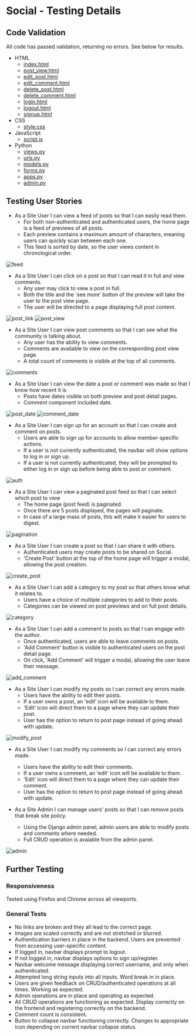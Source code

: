 # Social - Testing Details

## Code Validation

All code has passed validation, returning no errors. See below for results.

-   HTML
    -   [index.html](validation/index.JPG)
    -   [post_view.html](validation/post_view.JPG)
    -   [edit_post.html](validation/edit_post.JPG)
    -   [edit_comment.html](validation/edit_comment.JPG)
    -   [delete_post.html](validation/delete_post.JPG)
    -   [delete_comment.html](validation/delete_comment.JPG)
    -   [login.html](validation/login.JPG)
    -   [logout.html](validation/logout.JPG)
    -   [signup.html](validation/signup.JPG)
-   CSS
    -   [style.css](validation/css.JPG)
-   JavaScript
    -   [script.js](validation/js.JPG)
-   Python
    -   [views.py](validation/views.JPG)
    -   [urls.py](validation/urls.JPG)
    -   [models.py](validation/models.JPG)
    -   [forms.py](validation/forms.JPG)
    -   [apps.py](validation/apps.JPG)
    -   [admin.py](validation/admin.JPG)

## Testing User Stories

-   As a Site User I can view a feed of posts so that I can easily read them.
    -   For both non-authenticated and authenticated users, the home page is a feed of previews of all posts.
    -   Each preview contains a maximum amount of characters, meaning users can quickly scan between each one.
    -   This feed is sorted by date, so the user views content in chronological order.

![feed](user_stories/feed.JPG)

-   As a Site User I can click on a post so that I can read it in full and view comments.
    -   Any user may click to view a post in full.
    -   Both the title and the 'see more' button of the preview will take the user to the post view page.
    -   The user will be directed to a page displaying full post content.

![post_link](user_stories/post_link.JPG)
![post_view](user_stories/post_view.JPG)

-   As a Site User I can view post comments so that I can see what the community is talking about.
    -   Any user has the ability to view comments.
    -   Comments are available to view on the corresponding post view page.
    -   A total count of comments is visible at the top of all comments.

![comments](user_stories/comments.JPG)

-   As a Site User I can view the date a post or comment was made so that I know how recent it is
    -   Posts have dates visible on both preview and post detail pages.
    -   Comment component included date.

![post_date](user_stories/post_date.JPG)
![comment_date](user_stories/comment_date.JPG)

-   As a Site User I can sign up for an account so that I can create and comment on posts.
    -   Users are able to sign up for accounts to allow member-specific actions.
    -   If a user is not currently authenticated, the navbar will show options to log in or sign up.
    -   If a user is not currently authenticated, they will be prompted to either log in or sign up before being able to post or comment.

![auth](user_stories/auth.JPG)

-   As a Site User I can view a paginated post feed so that I can select which post to view
    -   The home page (post feed) is paginated.
    -   Once there are 5 posts displayed, the pages will paginate.
    -   In case of a large mass of posts, this will make it easier for users to digest.

![pagination](user_stories/pagination.JPG)

-   As a Site User I can create a post so that I can share it with others.
    -   Authenticated users may create posts to be shared on Social.
    -   'Create Post' button at the top of the home page will trigger a modal, allowing the post creation.

![create_post](user_stories/create_post.JPG)

-   As a Site User I can add a category to my post so that others know what it relates to.
    -   Users have a choice of multiple categories to add to their posts.
    -   Categories can be viewed on post previews and on full post details.

![category](user_stories/category.JPG)

-   As a Site User I can add a comment to posts so that I can engage with the author.
    -   Once authenticated, users are able to leave comments on posts.
    -   'Add Comment' button is visible to authenticated users on the post detail page.
    -   On click, 'Add Comment' will trigger a modal, allowing the user leave their message.

![add_comment](user_stories/add_comment.JPG)

-   As a Site User I can modify my posts so I can correct any errors made.
    -   Users have the ability to edit their posts.
    -   If a user owns a post, an 'edit' icon will be available to them.
    -   'Edit' icon will direct them to a page where they can update their post.
    -   User has the option to return to post page instead of going ahead with update.

![modify_post](user_stories/modify_post.JPG)

-   As a Site User I can modify my comments so I can correct any errors made.

    -   Users have the ability to edit their comments.
    -   If a user owns a comment, an 'edit' icon will be available to them.
    -   'Edit' icon will direct them to a page where they can update their comment.
    -   User has the option to return to post page instead of going ahead with update.

-   As a Site Admin I can manage users' posts so that I can remove posts that break site policy.
    -   Using the Django admin panel, admin users are able to modify posts and comments where needed.
    -   Full CRUD operation is avaiable from the admin panel.

![admin](user_stories/admin.JPG)

## Further Testing

### Responsiveness

Tested using Firefox and Chrome across all viewports.

### General Tests

-   No links are broken and they all lead to the correct page.
-   Images are scaled correctly and are not stretched or blurred.
-   Authentication barriers in place in the backend. Users are prevented from accessing user-specific content.
-   If logged in, navbar displays prompt to logout.
-   If not logged in, navbar displays options to sign up/register.
-   Navbar welcome message displaying correct username, and only when authenticated.
-   Attempted long string inputs into all inputs. Word break in in place.
-   Users are given feedback on CRUD/authenticated operations at all times. Working as expected.
-   Admin operations are in place and operating as expected.
-   All CRUD operations are functioning as expected. Display correctly on the frontend and registering correctly on the backend.
-   Comment count is consistent.
-   Button to collapse navbar functioning correctly. Changes to appropriate icon depending on current navbar collapse status.
